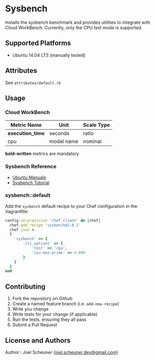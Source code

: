# Sysbench

Installs the sysbench benchmark and provides utilities to integrate with Cloud WorkBench.
Currently, only the CPU test mode is supported.

## Supported Platforms

* Ubuntu 14.04 LTS (manually tested)

## Attributes

See `attributes/default.rb`

## Usage

### Cloud WorkBench

| Metric Name                  | Unit              | Scale Type    |
| ---------------------------- | ----------------- | ------------- |
| **execution_time**           | seconds           | ratio         |
| cpu                          | model name        | nominal       |

**bold-written** metrics are mandatory

### Sysbench Reference

* [Ubuntu Manuals](http://manpages.ubuntu.com/manpages/trusty/man1/sysbench.1.html)
* [Sysbench Tutorial](http://www.howtoforge.com/how-to-benchmark-your-system-cpu-file-io-mysql-with-sysbench)

### sysbench::default

Add the `sysbench` default recipe to your Chef configuration in the Vagrantfile:

```ruby
config.vm.provision 'chef_client' do |chef|
  chef.add_recipe 'sysbench@1.0.1'
  chef.json =
  {
    'sysbench' => {
        'cli_options' => {
            'test' => 'cpu',
            'cpu-max-prime' => 4_000
        }
    }
  }
end
```

## Contributing

1. Fork the repository on Github
2. Create a named feature branch (i.e. `add-new-recipe`)
3. Write you change
4. Write tests for your change (if applicable)
5. Run the tests, ensuring they all pass
6. Submit a Pull Request

## License and Authors

Author:: Joel Scheuner (joel.scheuner.dev@gmail.com)
